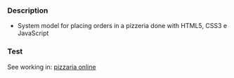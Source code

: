 ### Description

- System model for placing orders in a pizzeria done with HTML5, CSS3 e JavaScript

### Test
See working in: [pizzaria online](https://pizzaria.github.io "piza")
